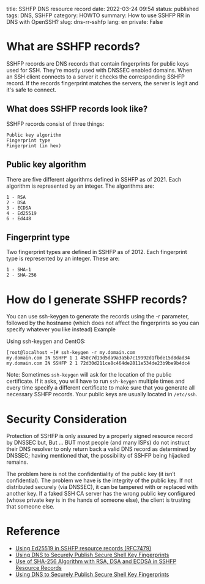 title: SSHFP DNS resource record
date: 2022-03-24 09:54
status: published
tags: DNS, SSHFP
category: HOWTO
summary: How to use SSHFP RR in DNS with OpenSSH?
slug: dns-rr-sshfp
lang: en
private: False


What are SSHFP records?
=======================

SSHFP records are DNS records that contain fingerprints for public keys used for SSH. They're mostly used with DNSSEC enabled domains. When an SSH client connects to a server it checks the corresponding SSHFP record. If the records fingerprint matches the servers, the server is legit and it's safe to connect.

What does SSHFP records look like?
----------------------------------

SSHFP records consist of three things:

    Public key algorithm
    Fingerprint type
    Fingerprint (in hex)

Public key algorithm
--------------------

There are five different algorithms defined in SSHFP as of 2021. Each algorithm is represented by an integer. The algorithms are:

    1 - RSA
    2 - DSA
    3 - ECDSA
    4 - Ed25519
    6 - Ed448

Fingerprint type
----------------

Two fingerprint types are defined in SSHFP as of 2012. Each fingerprint type is represented by an integer. These are:

    1 - SHA-1
    2 - SHA-256

How do I generate SSHFP records?
================================

You can use ssh-keygen to generate the records using the -r parameter, followed by the hostname (which does not affect the fingerprints so you can specify whatever you like instead)
Example

Using ssh-keygen and CentOS:

```
[root@localhost ~]# ssh-keygen -r my.domain.com
my.domain.com IN SSHFP 1 1 450c7d19d5da9a3a5b7c19992d1fbde15d8dad34
my.domain.com IN SSHFP 2 1 72d30d211ce8c464de2811e534de23b9be9b4dc4
```

Note: Sometimes `ssh-keygen` will ask for the location of the public certificate. If it asks, you will have to run `ssh-keygen` multiple times and every time specify a different certificate to make sure that you generate all necessary SSHFP records. Your public keys are usually located in `/etc/ssh`.

Security Consideration
======================
Protection of SSHFP is only assured by a properly signed resource record by DNSSEC but, But ... BUT most people (and many ISPs) do not instruct their DNS resolver to only return back a valid DNS record as determined by DNSSEC; having mentioned that, the possibility of SSHFP being hijacked remains.

The problem here is not the confidentiality of the public key (it isn’t confidential). The problem we have is the integrity of the public key. If not distributed securely (via DNSSEC), it can be tampered with or replaced with another key. If a faked SSH CA server has the wrong public key configured (whose private key is in the hands of someone else), the client is trusting that someone else.

Reference
=========
* [Using Ed25519 in SSHFP resource records (RFC7479)](https://datatracker.ietf.org/doc/html/rfc7479)
* [Using DNS to Securely Publish Secure Shell Key Fingerprints](https://datatracker.ietf.org/doc/html/rfc4255)
* [Use of SHA-256 Algorithm with RSA, DSA and ECDSA in SSHFP Resource Records](https://datatracker.ietf.org/doc/html/draft-os-ietf-sshfp-ecdsa-sha2)
* [Using DNS to Securely Publish Secure Shell Key Fingerprints](https://datatracker.ietf.org/doc/html/rfc4255)
